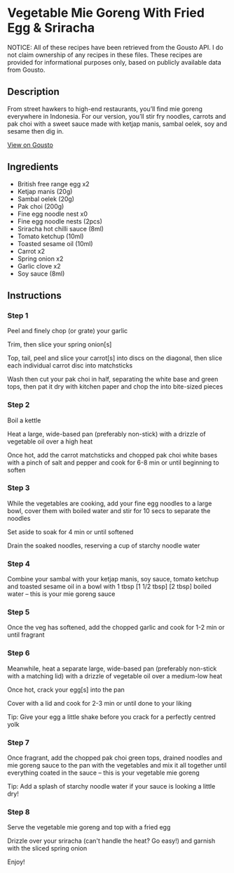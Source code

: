 # Vegetable Mie Goreng With Fried Egg & Sriracha

NOTICE: All of these recipes have been retrieved from the Gousto API. I do not claim ownership of any recipes in these files. These recipes are provided for informational purposes only, based on publicly available data from Gousto.

## Description

From street hawkers to high-end restaurants, you’ll find mie goreng everywhere in Indonesia. For our version, you’ll stir fry noodles, carrots and pak choi with a sweet sauce made with ketjap manis, sambal oelek, soy and sesame then dig in.

[View on Gousto](https://www.gousto.co.uk/recipes/cookbook/vegetable-mie-goreng-with-fried-egg-sriracha)

## Ingredients

- British free range egg x2
- Ketjap manis (20g)
- Sambal oelek (20g)
- Pak choi (200g)
- Fine egg noodle nest x0
- Fine egg noodle nests (2pcs)
- Sriracha hot chilli sauce (8ml)
- Tomato ketchup (10ml)
- Toasted sesame oil (10ml)
- Carrot x2
- Spring onion x2
- Garlic clove x2
- Soy sauce (8ml)

## Instructions


### Step 1

Peel and finely chop (or grate) your garlic

Trim, then slice your spring onion[s]

Top, tail, peel and slice your carrot[s] into discs on the diagonal, then slice each individual carrot disc into matchsticks

Wash then cut your pak choi in half, separating the white base and green tops, then pat it dry with kitchen paper and chop the into bite-sized pieces


### Step 2

Boil a kettle

Heat a large, wide-based pan (preferably non-stick) with a drizzle of vegetable oil over a high heat

Once hot, add the carrot matchsticks and chopped pak choi white bases with a pinch of salt and pepper and cook for 6-8 min or until beginning to soften


### Step 3

While the vegetables are cooking, add your fine egg noodles to a large bowl, cover them with boiled water and stir for 10 secs to separate the noodles

Set aside to soak for 4 min or until softened

Drain the soaked noodles, reserving a cup of starchy noodle water


### Step 4

Combine your sambal with your ketjap manis, soy sauce, tomato ketchup and toasted sesame oil in a bowl with 1 tbsp <span class="text-purple">[1 1/2 tbsp]</span> <span class="text-danger">[2 tbsp]</span> boiled water – this is your mie goreng sauce


### Step 5

Once the veg has softened, add the chopped garlic and cook for 1-2 min or until fragrant


### Step 6

Meanwhile, heat a separate large, wide-based pan (preferably non-stick with a matching lid) with a drizzle of vegetable oil over a medium-low heat

Once hot, crack your egg[s] into the pan

Cover with a lid and cook for 2-3 min or until done to your liking

Tip: Give your egg a little shake before you crack for a perfectly centred yolk


### Step 7

Once fragrant, add the chopped pak choi green tops, drained noodles and mie goreng sauce to the pan with the vegetables and mix it all together until everything coated in the sauce – this is your vegetable mie goreng

Tip: Add a splash of starchy noodle water if your sauce is looking a little dry!

### Step 8

Serve the vegetable mie goreng and top with a fried egg

Drizzle over your sriracha (can't handle the heat? Go easy!) and garnish with the sliced spring onion

Enjoy!

